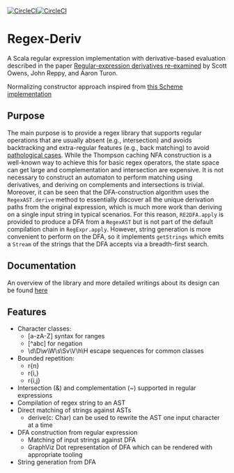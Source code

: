 [![CircleCI](https://circleci.com/gh/dlomsak/regex-deriv.svg?style=shield)](https://circleci.com/gh/dlomsak/regex-deriv)[![CircleCI](https://dl.circleci.com/status-badge/img/gh/dlomsak/regex-deriv/tree/master.svg?style=svg)](https://dl.circleci.com/status-badge/redirect/gh/dlomsak/regex-deriv/tree/master)

Regex-Deriv
==============
A Scala regular expression implementation with derivative-based evaluation described in the
paper [Regular-expression derivatives re-examined](http://people.cs.uchicago.edu/~jhr/papers/2009/jfp-re-derivatives.pdf)
by Scott Owens, John Reppy, and Aaron Turon.

Normalizing constructor approach inspired from [this Scheme implementation](https://github.com/tmmcguire/scheme-regular-expression-derivatives/blob/master/dre.scm)

<!--- Sub-expression matching takes ideas from [Regular Expression Sub-matching using Partial Derivatives](http://www.home.hs-karlsruhe.de/~suma0002/publications/ppdp12-part-deriv-sub-match.pdf) by Martin Sulzmann and Kenny Zhuo Ming Lu-->

Purpose
-----
The main purpose is to provide a regex library that supports regular operations that are usually absent (e.g., intersection)
and avoids backtracking and extra-regular features (e.g., back matching) to avoid [pathological cases](https://www.regular-expressions.info/catastrophic.html).
While the Thompson caching NFA construction is a well-known way to achieve this for basic regex operators, the state space can get large and
complementation and intersection are expensive. It is not 
necessary to construct an automaton to perform matching using derivatives, and deriving on complements and intersections
is trivial. Moreover, it can be seen that the DFA-construction
algorithm uses the `RegexAST.derive` method to essentially discover all the unique derivation paths from the original expression,
which is much more work than deriving on a single input string in typical scenarios. For this reason, `RE2DFA.apply` is
provided to produce a DFA from a `RegexAST` but is not part of the default compilation chain in `RegExpr.apply`. However,
string generation is more convenient to perform on the DFA, so it implements `getStrings` which emits a `Stream` of the strings
that the DFA accepts via a breadth-first search.

Documentation
-------------
An overview of the library and more detailed writings about its design can be found [here](https://dlomsak.github.io/regex-deriv/)

Features
-------
* Character classes:
    * [a-zA-Z] syntax for ranges
    * [^abc] for negation
    * \d\D\w\W\s\Sv\V\h\H escape sequences for common classes
* Bounded repetition:
  * r{n}
  * r{i,}
  * r{i,j}
* Intersection (&) and complementation (~) supported in regular expressions
* Compilation of regex string to an AST
* Direct matching of strings against ASTs
  * derive(c: Char) can be used to rewrite the AST one input character at a time
* DFA construction from regular expression
  * Matching of input strings against DFA
  * GraphViz Dot representation of DFA which can be rendered with appropriate tooling
* String generation from DFA